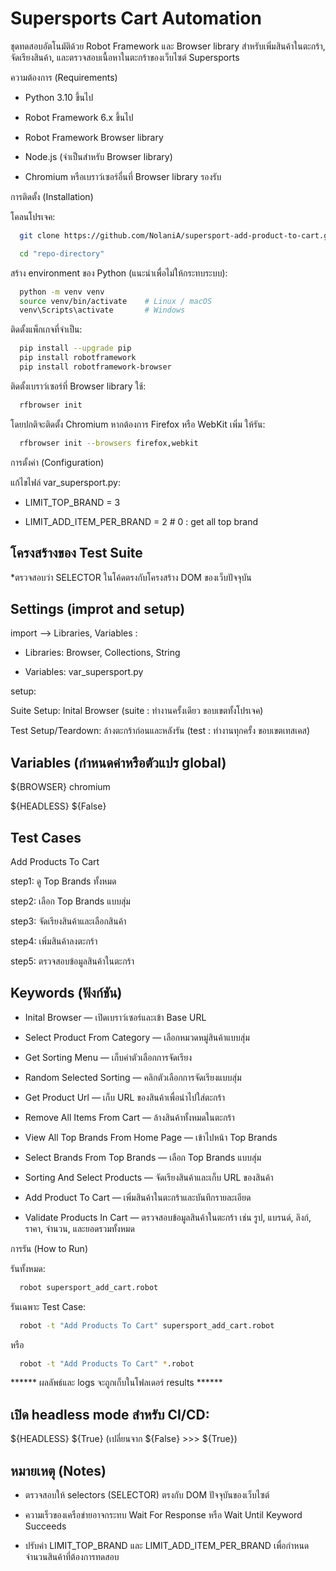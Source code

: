 
# Supersports Cart Automation

ชุดทดสอบอัตโนมัติด้วย Robot Framework และ Browser library สำหรับเพิ่มสินค้าในตะกร้า, จัดเรียงสินค้า, และตรวจสอบเนื้อหาในตะกร้าของเว็บไซต์ Supersports

ความต้องการ (Requirements)

- Python 3.10 ขึ้นไป

- Robot Framework 6.x ขึ้นไป

- Robot Framework Browser library

- Node.js (จำเป็นสำหรับ Browser library)

- Chromium หรือเบราว์เซอร์อื่นที่ Browser library รองรับ

การติดตั้ง (Installation)

โคลนโปรเจค:
```bash
  git clone https://github.com/NolaniA/supersport-add-product-to-cart.git
```

```bash
  cd "repo-directory"
```


สร้าง environment ของ Python (แนะนำเพื่อไม่ให้กระทบระบบ):
```bash
  python -m venv venv
  source venv/bin/activate    # Linux / macOS
  venv\Scripts\activate       # Windows
```


ติดตั้งแพ็กเกจที่จำเป็น:
```bash
  pip install --upgrade pip
  pip install robotframework
  pip install robotframework-browser
```


ติดตั้งเบราว์เซอร์ที่ Browser library ใช้:
```bash
  rfbrowser init
```


โดยปกติจะติดตั้ง Chromium หากต้องการ Firefox หรือ WebKit เพิ่ม ให้รัน:
```bash
  rfbrowser init --browsers firefox,webkit
```
  

การตั้งค่า (Configuration)

แก้ไขไฟล์ var_supersport.py:

  - LIMIT_TOP_BRAND = 3

  - LIMIT_ADD_ITEM_PER_BRAND = 2  # 0 : get all top brand 



## โครงสร้างของ Test Suite
*ตรวจสอบว่า SELECTOR ในโค้ดตรงกับโครงสร้าง DOM ของเว็บปัจจุบัน

## Settings (improt and setup)

import --> Libraries,  Variables :

  - Libraries: Browser, Collections, String

  - Variables: var_supersport.py

setup:

Suite Setup: Inital Browser  (suite : ทำงานครั้งเดียว ขอบเขตทั้งโปรเจค)

Test Setup/Teardown: ล้างตะกร้าก่อนและหลังรัน (test : ทำงานทุกครั้ง ขอบเขตเทสเคส)

## Variables (กำหนดค่าหรือตัวแปร global)

${BROWSER}    chromium

${HEADLESS}   ${False}


## Test Cases

Add Products To Cart

  step1: ดู Top Brands ทั้งหมด

  step2: เลือก Top Brands แบบสุ่ม

  step3: จัดเรียงสินค้าและเลือกสินค้า

  step4: เพิ่มสินค้าลงตะกร้า

  step5: ตรวจสอบข้อมูลสินค้าในตะกร้า

## Keywords (ฟังก์ชัน)

 - Inital Browser — เปิดเบราว์เซอร์และเข้า Base URL

 - Select Product From Category — เลือกหมวดหมู่สินค้าแบบสุ่ม

 - Get Sorting Menu — เก็บค่าตัวเลือกการจัดเรียง

 - Random Selected Sorting — คลิกตัวเลือกการจัดเรียงแบบสุ่ม

 - Get Product Url — เก็บ URL ของสินค้าเพื่อนำไปใส่ตะกร้า

 - Remove All Items From Cart — ล้างสินค้าทั้งหมดในตะกร้า

 - View All Top Brands From Home Page — เข้าไปหน้า Top Brands

 - Select Brands From Top Brands — เลือก Top Brands แบบสุ่ม

 - Sorting And Select Products — จัดเรียงสินค้าและเก็บ URL ของสินค้า

 - Add Product To Cart — เพิ่มสินค้าในตะกร้าและบันทึกรายละเอียด

 - Validate Products In Cart — ตรวจสอบข้อมูลสินค้าในตะกร้า เช่น รูป, แบรนด์, ลิงก์, ราคา, จำนวน, และยอดรวมทั้งหมด

การรัน (How to Run)

รันทั้งหมด:
```bash
  robot supersport_add_cart.robot
```


รันเฉพาะ Test Case:
```bash
  robot -t "Add Products To Cart" supersport_add_cart.robot
```

หรือ
```bash
  robot -t "Add Products To Cart" *.robot
```

  ****** ผลลัพธ์และ logs จะถูกเก็บในโฟลเดอร์ results ******

## เปิด headless mode สำหรับ CI/CD: 

${HEADLESS}   ${True}   (เปลี่ยนจาก ${False} >>> ${True})


## หมายเหตุ (Notes)

 - ตรวจสอบให้ selectors (SELECTOR) ตรงกับ DOM ปัจจุบันของเว็บไซต์

 - ความเร็วของเครือข่ายอาจกระทบ Wait For Response หรือ Wait Until Keyword Succeeds

 - ปรับค่า LIMIT_TOP_BRAND และ LIMIT_ADD_ITEM_PER_BRAND เพื่อกำหนดจำนวนสินค้าที่ต้องการทดสอบ
